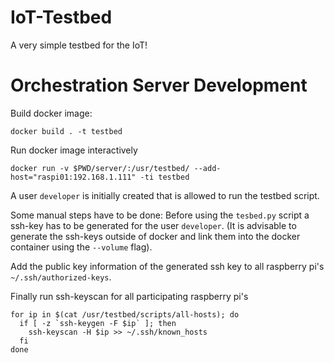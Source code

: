 # IoT-Testbed

A very simple testbed for the IoT!

# Orchestration Server Development

Build docker image:
```
docker build . -t testbed
```


Run docker image interactively
```
docker run -v $PWD/server/:/usr/testbed/ --add-host="raspi01:192.168.1.111" -ti testbed
```

A user `developer` is initially created that is allowed to run the testbed script.

Some manual steps have to be done:
Before using the `tesbed.py` script a ssh-key has to be generated for the user `developer`. (It is
advisable to generate the ssh-keys outside of docker and link them into the docker container using the
`--volume` flag).

Add the public key information of the generated ssh key to all raspberry pi's `~/.ssh/authorized-keys`.

Finally run ssh-keyscan for all participating raspberry pi's
```
for ip in $(cat /usr/testbed/scripts/all-hosts); do
  if [ -z `ssh-keygen -F $ip` ]; then
    ssh-keyscan -H $ip >> ~/.ssh/known_hosts
  fi
done
```

